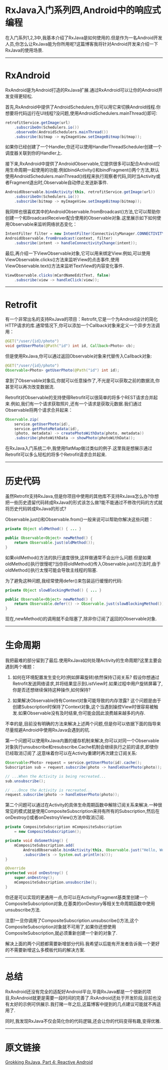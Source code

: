 # RxJava入门系列四,Android中的响应式编程

在入门系列1,2,3中,我基本介绍了RxJava是如何使用的.但是作为一名Android开发人员,你怎么让RxJava能为你所用呢?这篇博客我将针对Android开发来介绍一下RxJava的使用场景.

------
# RxAndroid

RxAndroid是为Android打造的RxJava扩展.通过RxAndroid可以让你的Android开发变得更轻松.

首先,RxAndroid中提供了AndroidSchedulers,你可以用它来切换Android线程.你想要将代码运行在UI线程?没问题,使用AndroidSchedulers.mainThread()即可:

```java
retrofitService.getImage(url)
    .subscribeOn(Schedulers.io())
    .observeOn(AndroidSchedulers.mainThread())
    .subscribe(bitmap -> myImageView.setImageBitmap(bitmap));
```

如果你已经创建了一个Handler,你还可以使用HandlerThreadScheduler创建一个调度器关联到你的Handler上.

接下来,RxAndroid中提供了AndroidObservable,它提供很多可以配合Android应用生命周期一起使用的功能.例如bindActivity()和bindFragment()两个方法,默认使用AndroidSchedulers.mainThread()线程来执行观察者代码,同时当Activity或者Fragment退出时,Observable自动停止发送新事件.

```java
AndroidObservable.bindActivity(this, retrofitService.getImage(url))
    .subscribeOn(Schedulers.io())
    .subscribe(bitmap -> myImageView.setImageBitmap(bitmap));
```

我同样也很喜欢其中的AndroidObservable.fromBroadcast()方法,它可以帮助你创建一个和BroadcastReceiver配合使用的Observable对象.这里展示如下如何使用Observable来监听网络状态变化：

```java
IntentFilter filter = new IntentFilter(ConnectivityManager.CONNECTIVITY_ACTION);
AndroidObservable.fromBroadcast(context, filter)
    .subscribe(intent -> handleConnectivityChange(intent));
```

最后,再介绍一下ViewObservable对象,它可以用来绑定View.例如,可以使用ViewObservable.clicks()方法来监听View的点击事件,使用ViewObservable.text()方法来监听TextView的内容变化事件.

```java
ViewObservable.clicks(mCardNameEditText, false)
    .subscribe(view -> handleClick(view));
```

--------
# Retrofit

有一个非常出名的支持RxJava的项目：Retrofit,它是一个为Android设计的简化HTTP请求的库.通常情况下,你可以添加一个Callback对象来定义一个异步方法调用：

```java
@GET("/user/{id}/photo")
void getUserPhoto(@Path("id") int id, Callback<Photo> cb);
```

但是使用RxJava,你可以通过返回Observable对象来代替传入Callback对象:

```java
@GET("/user/{id}/photo")
Observable<Photo> getUserPhoto(@Path("id") int id);
```

拿到了Observable对象后,你就可以任意操作了,不光是可以获取之前的数据流,你甚至可以再次改变数据流.

Retrofit对Observable的支持使得Retrofit可以很简单的将多个REST请求合并起来.例如,我们有一个请求获取照片,还有一个请求是获取元数据.我们通过Observable将两个请求合并起来：

```java
Observable.zip(
    service.getUserPhoto(id),
    service.getPhotoMetadata(id),
    (photo, metadata) -> createPhotoWithData(photo, metadata))
    .subscribe(photoWithData -> showPhoto(photoWithData));
```

在RxJava入门系统二中,我使用flatMap做过类似的例子.这里我是想展示通过Retrofit可以多么轻松的将多个Retrofit请求合并起来.

------
# 历史代码

虽然Retrofit支持RxJava,但是你项目中使用的其他库不支持RxJava怎么办?你想把一些历史遗留代码转成RxJava的形式该怎么做?能不能通过不修改代码的方式就将历史代码转成RxJava的形式?

Observable.just()和Observable.from()一般来说可以帮助你解决这些问题：

```java
private Object oldMethod() { ... }

public Observable<Object> newMethod() {
    return Observable.just(oldMethod());
}
```

如果oldMethod()方法的执行速度很快,这样做通常不会出什么问题.但是如果oldMethod()执行很慢呢?当你将oldMethod()传入Observable.just()方法时,由于oldMethod()执行太慢可能会导致主线程的阻塞.

为了避免这种问题,我经常使用defer()来包装运行缓慢的代码:

```java
private Object slowBlockingMethod() { ... }

public Observable<Object> newMethod() {
    return Observable.defer(() -> Observable.just(slowBlockingMethod()));
}
```

现在,newMethod()的调用就不会阻塞了,除非你订阅了返回的Observable对象.

-------
# 生命周期

我把最难的部分留到了最后.使用RxJava如何处理Activity的生命周期?这里主要会遇到两个难题：

1. 如何在环境配置发生变化时(例如屏幕旋转)依然保持订阅关系?
    假设你想通过Retrofit发送网络请求,并将结果显示到ListView时.如果过程中用户旋转屏幕了,你是否还想继续保持这种操作,如何保持?

2. 如果解决Observable持有Context对象可能导致的内存泄露?
    这个问题是由于创建Subscription时保持了Context对象,这个当遇到操控View时很容易被触发.如果Observable没有及时结束,你可能会因此浪费越来越多的内存.
    
不幸的是,目前没有明确的方法来解决上述两个问题,但是你可以依据下面的指导来尽量规避Android中使用RxJava会遇到的坑.

第一个问题可以使用RxJava内置的缓存机制来解决,你可以对同一个Observable对象执行unsubscribe和resubscribe.Cache机制会继续执行之前的请求,即使你已经取消订阅了.这意味着你可以在Activity重建时再次建立订阅关系:

```java
Observable<Photo> request = service.getUserPhoto(id).cache();
Subscription sub = request.subscribe(photo -> handleUserPhoto(photo));

// ...When the Activity is being recreated...
sub.unsubscribe();

// ...Once the Activity is recreated...
request.subscribe(photo -> handleUserPhoto(photo));
```

第二个问题可以通过在Activity的具体生命周期函数中解除订阅关系来解决.一种很常见的模式就是使用CompositeSubscription来持有所有的Subscription,然后在onDestroy()或者onDestroyView()方法中取消订阅.

```java
private CompositeSubscription mCompositeSubscription
    = new CompositeSubscription();

private void doSomething() {
    mCompositeSubscription.add(
        AndroidObservable.bindActivity(this, Observable.just("Hello, World!"))
        .subscribe(s -> System.out.println(s)));
}

@Override
protected void onDestroy() {
    super.onDestroy();
    mCompositeSubscription.unsubscribe();
}
```

你还是可以实现的更通用一点,你可以在Activity/Fragment基类里创建一个CompositeSubscription对象,在基类的onDestory等相关生命周期函数中使用unsubscribe方法.

注意!一旦你调用了CompositeSubscription.unsubscribe()方法,这个CompositeSubscription对象就不可用了,如果你还想使用CompositeSubscription,就必须重新创建一个新的对象了.

解决上面的两个问题都需要新增部分代码.我希望以后能有开发者告诉我一个更好的不需要新增这么多模板代码的解决方案.

-------
# 总结

RxAndroid还没有完全的适配好Android平台,毕竟RxJava都是一个很新的项目,RxAndroid就更是需要一段时间的完善了.RxAndroid还处于开发阶段,目前也没有太好的示例可供展示.我打赌一年之后,这篇博客中提到的几点建议可能就不再适用了.

同时,我发现RxJava不仅会简化你的代码逻辑,还会让你的代码变得有趣,变得优雅.

------
# 原文链接

[Grokking RxJava, Part 4: Reactive Android](http://blog.danlew.net/2014/09/15/grokking-rxjava-part-4/)



    